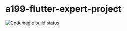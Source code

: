 # a199-flutter-expert-project
[![Codemagic build status](https://api.codemagic.io/apps/638452798d8ede5f879da176/release-workflow/status_badge.svg)](https://codemagic.io/apps/638452798d8ede5f879da176/release-workflow/latest_build)
